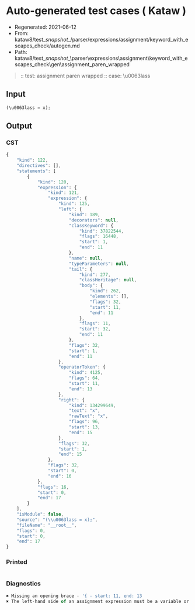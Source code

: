 # Auto-generated test cases ( Kataw )
- Regenerated: 2021-06-12
- From: kataw8/test\__snapshot__/parser/expressions/assignment/keyword_with_escapes_check/autogen.md
- Path: kataw8/test\__snapshot__\parser\expressions\assignment\keyword_with_escapes_check\gen\assignment_paren_wrapped
> :: test: assignment paren wrapped
> :: case: \u0063lass
## Input

`````js
(\u0063lass = x);
`````
## Output

### CST

```javascript
{
    "kind": 122,
    "directives": [],
    "statements": [
        {
            "kind": 120,
            "expression": {
                "kind": 121,
                "expression": {
                    "kind": 125,
                    "left": {
                        "kind": 189,
                        "decorators": null,
                        "classKeyword": {
                            "kind": 37822544,
                            "flags": 16448,
                            "start": 1,
                            "end": 11
                        },
                        "name": null,
                        "typeParameters": null,
                        "tail": {
                            "kind": 277,
                            "classHeritage": null,
                            "body": {
                                "kind": 262,
                                "elements": [],
                                "flags": 32,
                                "start": 11,
                                "end": 11
                            },
                            "flags": 11,
                            "start": 32,
                            "end": 11
                        },
                        "flags": 32,
                        "start": 1,
                        "end": 11
                    },
                    "operatorToken": {
                        "kind": 4125,
                        "flags": 64,
                        "start": 11,
                        "end": 13
                    },
                    "right": {
                        "kind": 134299649,
                        "text": "x",
                        "rawText": "x",
                        "flags": 96,
                        "start": 13,
                        "end": 15
                    },
                    "flags": 32,
                    "start": 1,
                    "end": 15
                },
                "flags": 32,
                "start": 0,
                "end": 16
            },
            "flags": 16,
            "start": 0,
            "end": 17
        }
    ],
    "isModule": false,
    "source": "(\\u0063lass = x);",
    "fileName": "__root__",
    "flags": 0,
    "start": 0,
    "end": 17
}
```

### Printed

```javascript

```

### Diagnostics

```javascript
✖ Missing an opening brace - '{ - start: 11, end: 13
✖ The left-hand side of an assignment expression must be a variable or a property access - start: 11, end: 13

```

